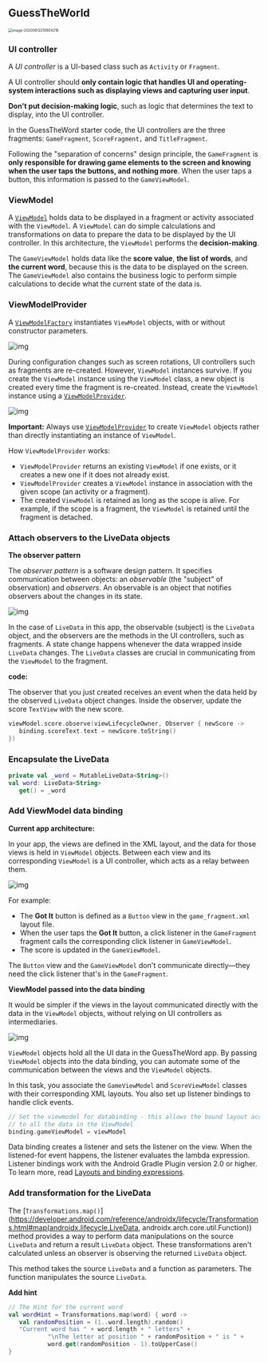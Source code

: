 ## GuessTheWorld 

<img src="./image/image-20200612210604216.png" alt="image-20200612210604216" style="zoom:50%;" />

### UI controller

A *UI controller* is a UI-based class such as `Activity` or `Fragment`. 

A UI controller should **only contain logic that handles UI and operating-system interactions such as displaying views and capturing user input**. 

**Don't put decision-making logic**, such as logic that determines the text to display, into the UI controller.

In the GuessTheWord starter code, the UI controllers are the three fragments: `GameFragment`, `ScoreFragment,` and `TitleFragment`. 

Following the "separation of concerns" design principle, the `GameFragment` is **only responsible for drawing game elements to the screen and knowing when the user taps the buttons, and nothing more**. When the user taps a button, this information is passed to the `GameViewModel`.

### ViewModel

A [`ViewModel`](https://developer.android.com/reference/android/arch/lifecycle/ViewModel) holds data to be displayed in a fragment or activity associated with the `ViewModel`. A `ViewModel` can do simple calculations and transformations on data to prepare the data to be displayed by the UI controller. In this architecture, the `ViewModel` performs the **decision-making**.

The `GameViewModel` holds data like the **score value**, **the list of words**, and **the current word**, because this is the data to be displayed on the screen. The `GameViewModel` also contains the business logic to perform simple calculations to decide what the current state of the data is.

### ViewModelProvider

A [`ViewModelFactory`](https://developer.android.com/reference/android/arch/lifecycle/ViewModelProvider.Factory) instantiates `ViewModel` objects, with or without constructor parameters.

![img](./image/d115344705100cf1.png)

During configuration changes such as screen rotations, UI controllers such as fragments are re-created. However, `ViewModel` instances survive. If you create the `ViewModel` instance using the `ViewModel` class, a new object is created every time the fragment is re-created. Instead, create the `ViewModel` instance using a [`ViewModelProvider`](https://developer.android.com/reference/android/arch/lifecycle/ViewModelProvider).

![img](./image/README.png)

**Important:** Always use [`ViewModelProvider`](https://developer.android.com/reference/android/arch/lifecycle/ViewModelProvider) to create `ViewModel` objects rather than directly instantiating an instance of `ViewModel`.

How `ViewModelProvider` works:

- `ViewModelProvider` returns an existing `ViewModel` if one exists, or it creates a new one if it does not already exist.
- `ViewModelProvider` creates a `ViewModel` instance in association with the given scope (an activity or a fragment).
- The created `ViewModel` is retained as long as the scope is alive. For example, if the scope is a fragment, the `ViewModel` is retained until the fragment is detached.

### Attach observers to the LiveData objects

**The observer pattern**

The *observer pattern* is a software design pattern. It specifies communication between objects: an *observable* (the "subject" of observation) and *observers*. An observable is an object that notifies observers about the changes in its state.

![img](./image/b608df5e5e5fa4f8.png)

In the case of `LiveData` in this app, the observable (subject) is the `LiveData` object, and the observers are the methods in the UI controllers, such as fragments. A state change happens whenever the data wrapped inside `LiveData` changes. The `LiveData` classes are crucial in communicating from the `ViewModel` to the fragment.

**code:**

The observer that you just created receives an event when the data held by the observed `LiveData` object changes. Inside the observer, update the score `TextView` with the new score.

```kotlin
viewModel.score.observe(viewLifecycleOwner, Observer { newScore ->
   binding.scoreText.text = newScore.toString()
})
```

### Encapsulate the LiveData

```kotlin
private val _word = MutableLiveData<String>()
val word: LiveData<String>
   get() = _word
```

### Add ViewModel data binding

**Current app architecture:**

In your app, the views are defined in the XML layout, and the data for those views is held in `ViewModel` objects. Between each view and its corresponding `ViewModel` is a UI controller, which acts as a relay between them.

![img](./image/3f68038d95411119.png)

For example:

- The **Got It** button is defined as a `Button` view in the `game_fragment.xml` layout file.
- When the user taps the **Got It** button, a click listener in the `GameFragment` fragment calls the corresponding click listener in `GameViewModel`.
- The score is updated in the `GameViewModel`.

The `Button` view and the `GameViewModel` don't communicate directly—they need the click listener that's in the `GameFragment`.

**ViewModel passed into the data binding**

It would be simpler if the views in the layout communicated directly with the data in the `ViewModel` objects, without relying on UI controllers as intermediaries.

![img](./image/7f26738df2266dd6.png)

`ViewModel` objects hold all the UI data in the GuessTheWord app. By passing `ViewModel` objects into the data binding, you can automate some of the communication between the views and the `ViewModel` objects.

In this task, you associate the `GameViewModel` and `ScoreViewModel` classes with their corresponding XML layouts. You also set up listener bindings to handle click events.

```kotlin
// Set the viewmodel for databinding - this allows the bound layout access 
// to all the data in the ViewModel
binding.gameViewModel = viewModel
```

Data binding creates a listener and sets the listener on the view. When the listened-for event happens, the listener evaluates the lambda expression. Listener bindings work with the Android Gradle Plugin version 2.0 or higher. To learn more, read [Layouts and binding expressions](https://developer.android.com/topic/libraries/data-binding/expressions#listener_bindings).

### Add transformation for the LiveData

The [`Transformations.map()`](https://developer.android.com/reference/androidx/lifecycle/Transformations.html#map(androidx.lifecycle.LiveData, androidx.arch.core.util.Function)) method provides a way to perform data manipulations on the source `LiveData` and return a result `LiveData` object. These transformations aren't calculated unless an observer is observing the returned `LiveData` object.

This method takes the source `LiveData` and a function as parameters. The function manipulates the source `LiveData`.

**Add hint**

```kotlin
// The Hint for the current word
val wordHint = Transformations.map(word) { word ->
   val randomPosition = (1..word.length).random()
   "Current word has " + word.length + " letters" +
           "\nThe letter at position " + randomPosition + " is " +
           word.get(randomPosition - 1).toUpperCase()
}
```

